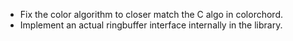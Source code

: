 - Fix the color algorithm to closer match the C algo in colorchord.
- Implement an actual ringbuffer interface internally in the library.
